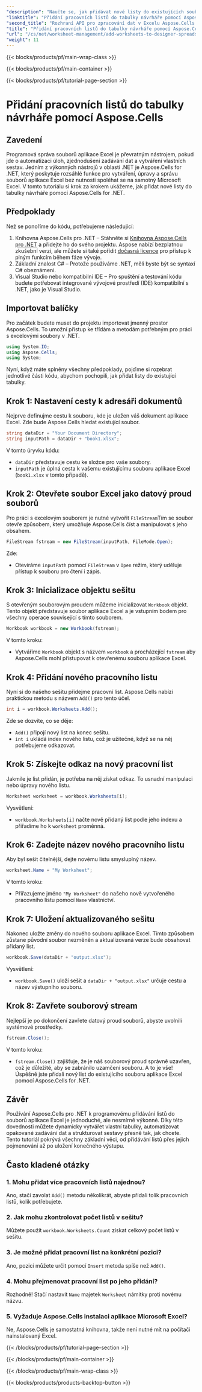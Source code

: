 ```yaml
---
"description": "Naučte se, jak přidávat nové listy do existujících souborů aplikace Excel pomocí Aspose.Cells pro .NET. Podrobný návod s příklady, nejčastějšími dotazy a dalšími informacemi pro zjednodušení vašich kódovacích úkolů."
"linktitle": "Přidání pracovních listů do tabulky návrháře pomocí Aspose.Cells"
"second_title": "Rozhraní API pro zpracování dat v Excelu Aspose.Cells v .NET"
"title": "Přidání pracovních listů do tabulky návrháře pomocí Aspose.Cells"
"url": "/cs/net/worksheet-management/add-worksheets-to-designer-spreadsheet/"
"weight": 11
---
```


{{< blocks/products/pf/main-wrap-class >}}

{{< blocks/products/pf/main-container >}}

{{< blocks/products/pf/tutorial-page-section >}}

# Přidání pracovních listů do tabulky návrháře pomocí Aspose.Cells

## Zavedení
Programová správa souborů aplikace Excel je převratným nástrojem, pokud jde o automatizaci úloh, zjednodušení zadávání dat a vytváření vlastních sestav. Jedním z výkonných nástrojů v oblasti .NET je Aspose.Cells for .NET, který poskytuje rozsáhlé funkce pro vytváření, úpravy a správu souborů aplikace Excel bez nutnosti spoléhat se na samotný Microsoft Excel. V tomto tutoriálu si krok za krokem ukážeme, jak přidat nové listy do tabulky návrháře pomocí Aspose.Cells for .NET.
## Předpoklady
Než se ponoříme do kódu, potřebujeme následující:
1. Knihovna Aspose.Cells pro .NET – Stáhněte si [Knihovna Aspose.Cells pro .NET](https://releases.aspose.com/cells/net/) a přidejte ho do svého projektu. Aspose nabízí bezplatnou zkušební verzi, ale můžete si také pořídit [dočasná licence](https://purchase.aspose.com/temporary-license/) pro přístup k plným funkcím během fáze vývoje.
2. Základní znalost C# – Protože používáme .NET, měli byste být se syntaxí C# obeznámeni.
3. Visual Studio nebo kompatibilní IDE – Pro spuštění a testování kódu budete potřebovat integrované vývojové prostředí (IDE) kompatibilní s .NET, jako je Visual Studio.
## Importovat balíčky
Pro začátek budete muset do projektu importovat jmenný prostor Aspose.Cells. To umožní přístup ke třídám a metodám potřebným pro práci s excelovými soubory v .NET.
```csharp
using System.IO;
using Aspose.Cells;
using System;
```
Nyní, když máte splněny všechny předpoklady, pojďme si rozebrat jednotlivé části kódu, abychom pochopili, jak přidat listy do existující tabulky.
## Krok 1: Nastavení cesty k adresáři dokumentů
Nejprve definujme cestu k souboru, kde je uložen váš dokument aplikace Excel. Zde bude Aspose.Cells hledat existující soubor.
```csharp
string dataDir = "Your Document Directory";
string inputPath = dataDir + "book1.xlsx";
```
V tomto úryvku kódu:
- `dataDir` představuje cestu ke složce pro vaše soubory.
- `inputPath` je úplná cesta k vašemu existujícímu souboru aplikace Excel (`book1.xlsx` v tomto případě).
## Krok 2: Otevřete soubor Excel jako datový proud souborů
Pro práci s excelovým souborem je nutné vytvořit `FileStream`Tím se soubor otevře způsobem, který umožňuje Aspose.Cells číst a manipulovat s jeho obsahem.
```csharp
FileStream fstream = new FileStream(inputPath, FileMode.Open);
```
Zde:
- Otevíráme `inputPath` pomocí `FileStream` v `Open` režim, který uděluje přístup k souboru pro čtení i zápis.
## Krok 3: Inicializace objektu sešitu
S otevřeným souborovým proudem můžeme inicializovat `Workbook` objekt. Tento objekt představuje soubor aplikace Excel a je vstupním bodem pro všechny operace související s tímto souborem.
```csharp
Workbook workbook = new Workbook(fstream);
```
V tomto kroku:
- Vytváříme `Workbook` objekt s názvem `workbook` a procházející `fstream` aby Aspose.Cells mohl přistupovat k otevřenému souboru aplikace Excel.
## Krok 4: Přidání nového pracovního listu
Nyní si do našeho sešitu přidejme pracovní list. Aspose.Cells nabízí praktickou metodu s názvem `Add()` pro tento účel.
```csharp
int i = workbook.Worksheets.Add();
```
Zde se dozvíte, co se děje:
- `Add()` připojí nový list na konec sešitu.
- `int i` ukládá index nového listu, což je užitečné, když se na něj potřebujeme odkazovat.
## Krok 5: Získejte odkaz na nový pracovní list
Jakmile je list přidán, je potřeba na něj získat odkaz. To usnadní manipulaci nebo úpravy nového listu.
```csharp
Worksheet worksheet = workbook.Worksheets[i];
```
Vysvětlení:
- `workbook.Worksheets[i]` načte nově přidaný list podle jeho indexu a přiřadíme ho k `worksheet` proměnná.
## Krok 6: Zadejte název nového pracovního listu
Aby byl sešit čitelnější, dejte novému listu smysluplný název.
```csharp
worksheet.Name = "My Worksheet";
```
V tomto kroku:
- Přiřazujeme jméno `"My Worksheet"` do našeho nově vytvořeného pracovního listu pomocí `Name` vlastnictví.
## Krok 7: Uložení aktualizovaného sešitu
Nakonec uložte změny do nového souboru aplikace Excel. Tímto způsobem zůstane původní soubor nezměněn a aktualizovaná verze bude obsahovat přidaný list.
```csharp
workbook.Save(dataDir + "output.xlsx");
```
Vysvětlení:
- `workbook.Save()` uloží sešit a `dataDir + "output.xlsx"` určuje cestu a název výstupního souboru.
## Krok 8: Zavřete souborový stream
Nejlepší je po dokončení zavřete datový proud souborů, abyste uvolnili systémové prostředky.
```csharp
fstream.Close();
```
V tomto kroku:
- `fstream.Close()` zajišťuje, že je náš souborový proud správně uzavřen, což je důležité, aby se zabránilo uzamčení souboru.
A to je vše! Úspěšně jste přidali nový list do existujícího souboru aplikace Excel pomocí Aspose.Cells for .NET.
## Závěr
Používání Aspose.Cells pro .NET k programovému přidávání listů do souborů aplikace Excel je jednoduché, ale nesmírně výkonné. Díky této dovednosti můžete dynamicky vytvářet vlastní tabulky, automatizovat opakované zadávání dat a strukturovat sestavy přesně tak, jak chcete. Tento tutoriál pokrývá všechny základní věci, od přidávání listů přes jejich pojmenování až po uložení konečného výstupu.
## Často kladené otázky
### 1. Mohu přidat více pracovních listů najednou?
Ano, stačí zavolat `Add()` metodu několikrát, abyste přidali tolik pracovních listů, kolik potřebujete.
### 2. Jak mohu zkontrolovat počet listů v sešitu?
Můžete použít `workbook.Worksheets.Count` získat celkový počet listů v sešitu.
### 3. Je možné přidat pracovní list na konkrétní pozici?
Ano, pozici můžete určit pomocí `Insert` metoda spíše než `Add()`.
### 4. Mohu přejmenovat pracovní list po jeho přidání?
Rozhodně! Stačí nastavit `Name` majetek `Worksheet` námitky proti novému názvu.
### 5. Vyžaduje Aspose.Cells instalaci aplikace Microsoft Excel?
Ne, Aspose.Cells je samostatná knihovna, takže není nutné mít na počítači nainstalovaný Excel.


{{< /blocks/products/pf/tutorial-page-section >}}

{{< /blocks/products/pf/main-container >}}

{{< /blocks/products/pf/main-wrap-class >}}

{{< blocks/products/products-backtop-button >}}